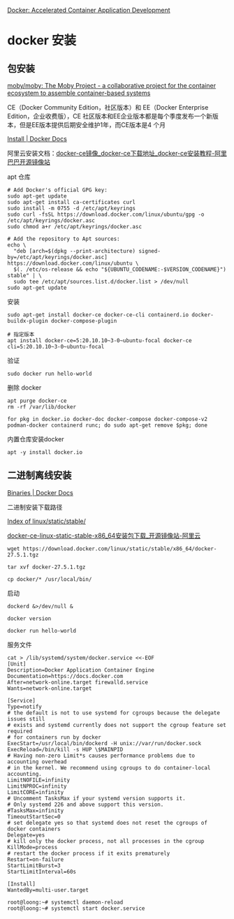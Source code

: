 [Docker: Accelerated Container Application Development](https://www.docker.com/)

# docker 安装

## 包安装

[moby/moby: The Moby Project - a collaborative project for the container ecosystem to assemble container-based systems](https://github.com/moby/moby)

CE（Docker Community Edition，社区版本）和 EE（Docker Enterprise Edition，企业收费版），CE 社区版本和EE企业版本都是每个季度发布一个新版本，但是EE版本提供后期安全维护1年，而CE版本是4 个月

[Install | Docker Docs](https://docs.docker.com/engine/install/)

阿里云安装文档：[docker-ce镜像_docker-ce下载地址_docker-ce安装教程-阿里巴巴开源镜像站](https://developer.aliyun.com/mirror/docker-ce?spm=a2c6h.13651102.0.0.3e221b11guHCWE)

apt 仓库

```shell
# Add Docker's official GPG key:
sudo apt-get update
sudo apt-get install ca-certificates curl
sudo install -m 0755 -d /etc/apt/keyrings
sudo curl -fsSL https://download.docker.com/linux/ubuntu/gpg -o /etc/apt/keyrings/docker.asc
sudo chmod a+r /etc/apt/keyrings/docker.asc

# Add the repository to Apt sources:
echo \
  "deb [arch=$(dpkg --print-architecture) signed-by=/etc/apt/keyrings/docker.asc] https://download.docker.com/linux/ubuntu \
  $(. /etc/os-release && echo "${UBUNTU_CODENAME:-$VERSION_CODENAME}") stable" | \
  sudo tee /etc/apt/sources.list.d/docker.list > /dev/null
sudo apt-get update
```

安装

```shell
sudo apt-get install docker-ce docker-ce-cli containerd.io docker-buildx-plugin docker-compose-plugin

# 指定版本
apt install docker-ce=5:20.10.10~3-0~ubuntu-focal docker-ce
cli=5:20.10.10~3-0~ubuntu-focal
```

验证

```shell
sudo docker run hello-world
```

删除 docker

```shell
apt purge docker-ce
rm -rf /var/lib/docker

for pkg in docker.io docker-doc docker-compose docker-compose-v2 podman-docker containerd runc; do sudo apt-get remove $pkg; done
```

 内置仓库安装docker

```shell
apt -y install docker.io
```

## 二进制离线安装

[Binaries | Docker Docs](https://docs.docker.com/engine/install/binaries/)

二进制安装下载路径

[Index of linux/static/stable/](https://download.docker.com/linux/static/stable/?_gl=1*4kfoct*_gcl_au*OTE5MDUzODY2LjE3Mzk0OTU0MjI.*_ga*MTU0NTY3NzAzMi4xNzM5NDk1NDIy*_ga_XJWPQMJYHQ*MTczOTUzNDExMC4zLjEuMTczOTUzNTU0Mi41Ny4wLjA.)

[docker-ce-linux-static-stable-x86_64安装包下载_开源镜像站-阿里云](https://mirrors.aliyun.com/docker-ce/linux/static/stable/x86_64/)

```shell
wget https://download.docker.com/linux/static/stable/x86_64/docker-27.5.1.tgz

tar xvf docker-27.5.1.tgz

cp docker/* /usr/local/bin/
```

启动

```shell
dockerd &>/dev/null &

docker version

docker run hello-world
```

服务文件

```shell
cat > /lib/systemd/system/docker.service <<-EOF
[Unit]
Description=Docker Application Container Engine
Documentation=https://docs.docker.com
After=network-online.target firewalld.service
Wants=network-online.target

[Service]
Type=notify
# the default is not to use systemd for cgroups because the delegate issues still
# exists and systemd currently does not support the cgroup feature set required
# for containers run by docker
ExecStart=/usr/local/bin/dockerd -H unix://var/run/docker.sock
ExecReload=/bin/kill -s HUP \$MAINPID
# Having non-zero Limit*s causes performance problems due to accounting overhead
# in the kernel. We recommend using cgroups to do container-local accounting.
LimitNOFILE=infinity
LimitNPROC=infinity
LimitCORE=infinity
# Uncomment TasksMax if your systemd version supports it.
# Only systemd 226 and above support this version.
#TasksMax=infinity
TimeoutStartSec=0
# set delegate yes so that systemd does not reset the cgroups of docker containers
Delegate=yes
# kill only the docker process, not all processes in the cgroup
KillMode=process
# restart the docker process if it exits prematurely
Restart=on-failure
StartLimitBurst=3
StartLimitInterval=60s

[Install]
WantedBy=multi-user.target

root@loong:~# systemctl daemon-reload 
root@loong:~# systemctl start docker.service
```

